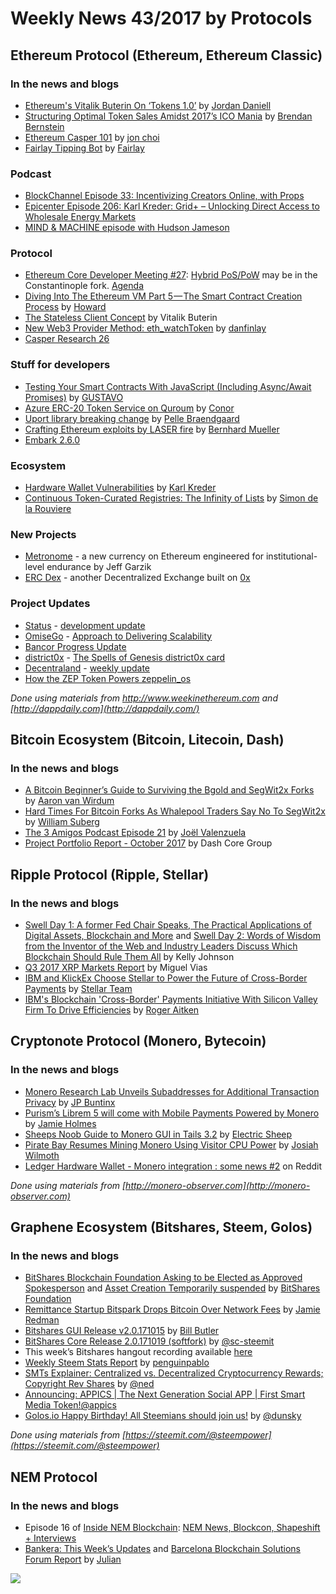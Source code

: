
# Weekly News 43/2017 by Protocols
## Ethereum Protocol (Ethereum, Ethereum Classic)
### In the news and blogs

* [Ethereum's Vitalik Buterin On ‘Tokens 1.0’](https://www.ethnews.com/ethereums-vitalik-buterin-on-tokens-10) by [Jordan Daniell](https://www.ethnews.com/author/jordan-daniell)
* [Structuring Optimal Token Sales Amidst 2017’s ICO Mania](https://techburst.io/structuring-optimal-token-sales-amidst-2017s-ico-mania-27d6fff45cba) by [Brendan Bernstein](https://techburst.io/@BMBernstein)
* [Ethereum Casper 101](https://medium.com/@jonchoi/ethereum-casper-101-7a851a4f1eb0) by [jon choi](https://medium.com/@jonchoi)
* [Fairlay Tipping Bot](http://blog.fairlay.com/) by [Fairlay](http://fairlay.com/)

### Podcast
* [BlockChannel Episode 33: Incentivizing Creators Online, with Props](https://soundcloud.com/blockchannelshow/episode-33-incentivizing-creators-online-with-props) 
* [Epicenter Episode 206: Karl Kreder: Grid+ – Unlocking Direct Access to Wholesale Energy Markets](https://www.youtube.com/watch?v=u1M2N8N6kuw)
* [MIND & MACHINE episode with Hudson Jameson](https://www.youtube.com/watch?v=2MdLeqztk-c)



### Protocol
* [Ethereum Core Developer Meeting #27](https://www.youtube.com/watch?v=ZN-AtGgtmtA): [Hybrid PoS/PoW](https://ethresear.ch/uploads/default/original/1X/1493a5e9434627fcf6d8ae62783b1f687c88c45c.pdf) may be in the Constantinople fork. [Agenda](https://github.com/ethereum/pm/issues/25)
* [Diving Into The Ethereum VM Part 5 — The Smart Contract Creation Process](https://medium.com/@hayeah/diving-into-the-ethereum-vm-part-5-the-smart-contract-creation-process-cb7b6133b855) by [Howard](https://medium.com/@hayeah)
* [The Stateless Client Concept](https://ethresear.ch/t/the-stateless-client-concept/172) by Vitalik Buterin
* [New Web3 Provider Method: eth_watchToken](https://github.com/ethereum/EIPs/issues/747) by [danfinlay](https://github.com/danfinlay)
* [Casper Research 26](https://www.youtube.com/watch?v=Ws3kmuz6Y0o)


### Stuff for developers
* [Testing Your Smart Contracts With JavaScript (Including Async/Await Promises)](https://medium.com/@gus_tavo_guim/testing-your-smart-contracts-with-javascript-40d4edc2abed) by [GUSTAVO](https://medium.com/@gus_tavo_guim)
* [Azure ERC-20 Token Service on Quroum](https://medium.com/blk-io/azure-erc-20-token-service-on-quroum-441f58b58383) by [Conor](https://medium.com/@conors10)
* [Uport library breaking change]( https://medium.com/uport/uport-library-breaking-change-8a9fdd3b7059) by [Pelle Braendgaard](https://medium.com/@pelleb) 
* [Crafting Ethereum exploits by LASER fire](https://hackernoon.com/crafting-ethereum-exploits-by-laser-fire-1c9acf25af4f) by [Bernhard Mueller](https://hackernoon.com/@muellerberndt)
* [Embark 2.6.0](https://github.com/iurimatias/embark-framework/releases/tag/2.6.0)


### Ecosystem
* [Hardware Wallet Vulnerabilities](https://blog.gridplus.io/hardware-wallet-vulnerabilities-f20688361b88) by [Karl Kreder](https://blog.gridplus.io/@karl.kreder)
* [Continuous Token-Curated Registries: The Infinity of Lists](https://medium.com/@simondlr/continuous-token-curated-registries-the-infinity-of-lists-69024c9eb70d) by [Simon de la Rouviere](https://medium.com/@simondlr)

### New Projects
* [Metronome](https://www.metronome.io/pdf/owners_manual.pdf) - a new currency on Ethereum  engineered for institutional-level
endurance by Jeff Garzik
* [ERC Dex](http://ercdex.com/) - another Decentralized Exchange built on [0x](https://0xproject.com/)

### Project Updates
* [Status](https://status.im/) - [development update](https://medium.com/@status.im/status-development-update-for-the-18th-to-20th-of-october-ffb0de69f48c)
* [OmiseGo](https://omg.omise.co/) - [Approach to Delivering Scalability](https://blog.omisego.network/approach-to-delivering-scalability-56d034619ef0)
* [Bancor Progress Update](https://blog.bancor.network/bancor-progress-update-325c648dfb3a)
* [district0x](https://district0x.io/) - [The Spells of Genesis district0x card](https://blog.district0x.io/the-spells-of-genesis-district0x-card-e6cd838f87bd)
* [Decentraland](https://decentraland.org/) - [weekly update](https://blog.decentraland.org/the-decentraland-weekly-october-24th-4fd90d541140)
* [How the ZEP Token Powers zeppelin_os](https://blog.zeppelinos.org/how-the-zep-token-powers-zeppelin_os/)


*Done using materials from http://www.weekinethereum.com and [http://dappdaily.com](http://dappdaily.com/)*

## Bitcoin Ecosystem (Bitcoin, Litecoin, Dash)
### In the news and blogs
* [A Bitcoin Beginner’s Guide to Surviving the Bgold and SegWit2x Forks](https://bitcoinmagazine.com/articles/bitcoin-beginners-guide-surviving-bgold-and-segwit2x-forks/) by [Aaron van Wirdum](https://bitcoinmagazine.com/authors/aaron-van-wirdum/)
* [Hard Times For Bitcoin Forks As Whalepool Traders Say No To SegWit2x](https://cointelegraph.com/news/hard-times-for-bitcoin-forks-as-whalepool-traders-say-no-to-segwit2x) by [William Suberg](https://cointelegraph.com/authors/william_suberg)
* [The 3 Amigos Podcast Episode 21](https://www.dashforcenews.com/dash-force-news-3-amigos-podcast-episode-21-with-alex-werner-and-graham-de-barra/) by [Joël Valenzuela](https://www.dashforcenews.com/author/joelvalenzuela/)
* [Project Portfolio Report - October 2017](https://www.dash.org/forum/threads/project-portfolio-report-october-2017.17424/#post-142868) by Dash Core Group


## Ripple Protocol (Ripple, Stellar)
### In the news and blogs
* [Swell Day 1: A former Fed Chair Speaks, The Practical Applications of Digital Assets, Blockchain and More](https://ripple.com/insights/tragic-hero/swell-day-1-a-former-fed-chair-speaks-the-practical-applications-of-digital-assets-blockchain-and-more/) and [Swell Day 2: Words of Wisdom from the Inventor of the Web and Industry Leaders Discuss Which Blockchain Should Rule Them All](https://ripple.com/insights/tragic-hero/swell-day-2-words-of-wisdom-from-the-inventor-of-the-web-and-industry-leaders-discuss-which-blockchain-should-rule-them-all/) by Kelly Johnson
* [Q3 2017 XRP Markets Report](https://ripple.com/insights/q3-2017-xrp-markets-report/) by Miguel Vias
* [IBM and KlickEx Choose Stellar to Power the Future of Cross-Border Payments](https://www.stellar.org/blog/IBM-KlickEx-Partnership/) by [Stellar Team](https://www.stellar.org/blog/author/stellar-team/)
* [IBM's Blockchain 'Cross-Border' Payments Initiative With Silicon Valley Firm To Drive Efficiencies](https://www.forbes.com/sites/rogeraitken/2017/10/16/ibms-blockchain-cross-border-payments-initiative-with-silicon-valley-firm-to-drive-efficiencies#15e31da2e041) by [Roger Aitken](https://www.forbes.com/sites/rogeraitken/#18744f2ab42e)


## Cryptonote Protocol (Monero, Bytecoin)
### In the news and blogs
* [Monero Research Lab Unveils Subaddresses for Additional Transaction Privacy](https://themerkle.com/monero-research-lab-publishes-whitepaper-on-subaddresses-for-additional-transaction-privacy/) by [JP Buntinx](https://themerkle.com/author/writer10/)
* [Purism’s Librem 5 will come with Mobile Payments Powered by Monero](https://btcmanager.com/purisms-librem-5-will-power-mobile-payments-with-monero/) by [Jamie Holmes](https://btcmanager.com/author/jamie-holmes/)
* [Sheeps Noob Guide to Monero GUI in Tails 3.2](https://medium.com/@Electricsheep56/sheeps-noob-guide-to-monero-gui-in-tails-3-2-f23822499609) by [Electric Sheep](https://medium.com/@Electricsheep56)
* [Pirate Bay Resumes Mining Monero Using Visitor CPU Power](https://www.cryptocoinsnews.com/pirate-bay-resumes-mining-monero-using-visitor-cpu-power/) by [Josiah Wilmoth](https://www.cryptocoinsnews.com/author/josiah-wilmoth/)
* [Ledger Hardware Wallet - Monero integration : some news #2](https://www.reddit.com/r/Monero/comments/75w4s4/ledger_hardware_wallet_monero_integration_some/) on Reddit


*Done using materials from [http://monero-observer.com](http://monero-observer.com)* 


## Graphene Ecosystem (Bitshares, Steem, Golos)
### In the news and blogs
* [BitShares Blockchain Foundation Asking to be Elected as Approved Spokesperson](https://steemit.com/bitshares/@bitshares.fdn/bitshares-blockchain-foundation-asking-to-be-elected-as-approved-spokesperson) and [Asset Creation Temporarily suspended](http://www.bitshares.foundation/announcements/2017-10-19-bitshares-asset-creation-incident) by [BitShares Foundation](https://steemit.com/@bitshares.fdn)
* [Remittance Startup Bitspark Drops Bitcoin Over Network Fees](https://news.bitcoin.com/remittance-startup-bitspark-drops-bitcoin-over-network-fees/) by [Jamie Redman](https://news.bitcoin.com/author/jamieredman)
* [Bitshares GUI Release v2.0.171015](https://steemit.com/bitshares/@billbutler/bitshares-gui-release-v2-0-171015) by [Bill Butler](https://steemit.com/@billbutler)
* [BitShares Core Release 2.0.171019 (softfork)](https://steemit.com/bitshares/@sc-steemit/bitshares-core-release-2-0-171019-softfork) by [@sc-steemit](https://steemit.com/@sc-steemit) 
* This week’s Bitshares hangout recording available [here](https://steemit.com/eos-project/@officialfuzzy/bitshares-hangout-43-or-2017-10-21-or-sat-100pm-utc-or-opensource-agenda-beyondbit-payouts-powered-by-sp)
* [Weekly Steem Stats Report](https://steemit.com/steemit/@penguinpablo/weekly-steem-stats-report-monday-october-16-2017) by [penguinpablo](https://steemit.com/@penguinpablo)
* [SMTs Explainer: Centralized vs. Decentralized Cryptocurrency Rewards; Copyright Rev Shares](https://steemit.com/smt/@ned/smts-explainer-centralized-vs-decentralized-blockchain-rewards-copyright-rev-shares-video) by [@ned](https://steemit.com/@ned)
* [Announcing: APPICS | The Next Generation Social APP | First Smart Media Token!](https://steemit.com/steemit/@appics/announcing-appics-or-the-next-generation-social-app-or-first-smart-media-token)[@appics](https://steemit.com/@appics)
* [Golos.io Happy Birthday! All Steemians should join us!](https://steemit.com/art/@dunsky/golos-io-happy-birthday-all-steemians-should-join-us) by [@dunsky](https://steemit.com/@dunsky)

*Done using materials from [https://steemit.com/@steempower](https://steemit.com/@steempower)*

## NEM Protocol
### In the news and blogs
* Episode 16 of [Inside NEM Blockchain](https://www.youtube.com/channel/UCnsSiqyb0PuQkqT4v8Xjugw): [NEM News, Blockcon, Shapeshift + Interviews](https://www.youtube.com/watch?time_continue=1&v=wawoBRHuhdM)
* [Bankera: This Week’s Updates](https://nemflash.io/bankeraweeks-updates/) and [Barcelona Blockchain Solutions Forum Report](https://nemflash.io/barcelona-blockchain-solutions-forum/) by [Julian](https://nemflash.io/author/brainofmasses/)

[![](https://steemitimages.com/DQmbEbcsjyguMBcEVizcgQRrgWYRtGy4YAqPzhHUDzNqmQi/image.png)](http://company.cyber.fund/#newsletter)







